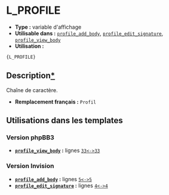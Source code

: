 # L_PROFILE
* __Type :__ variable d'affichage
* __Utilisable dans :__ [`profile_add_body`](../tpl/profile_add_body.md#readme), [`profile_edit_signature`](../tpl/profile_edit_signature.md#readme), [`profile_view_body`](../tpl/profile_view_body.md#readme)
* __Utilisation :__

```html
{L_PROFILE}
```

## Description[*](https://fa-tvars.appspot.com/var/L_PROFILE)
Chaîne de caractère.

* __Remplacement français :__ `Profil`


## Utilisations dans les templates

### Version phpBB3
* __[`profile_view_body`](../tpl/profile_view_body.md#readme) :__ lignes [`33`](../src/prosilver/profile_view_body.tpl#L33)[`<->`](../src/prosilver/profile_view_body.tpl#L33-L33)[`33`](../src/prosilver/profile_view_body.tpl#L33)

### Version Invision
* __[`profile_add_body`](../tpl/profile_add_body.md#readme) :__ lignes [`5`](../src/invision/profile_add_body.tpl#L5)[`<->`](../src/invision/profile_add_body.tpl#L5-L5)[`5`](../src/invision/profile_add_body.tpl#L5)
* __[`profile_edit_signature`](../tpl/profile_edit_signature.md#readme) :__ lignes [`4`](../src/invision/profile_edit_signature.tpl#L4)[`<->`](../src/invision/profile_edit_signature.tpl#L4-L4)[`4`](../src/invision/profile_edit_signature.tpl#L4)

